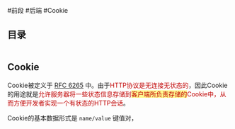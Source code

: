 #前段 #后端 #Cookie

## 目录

```toc
```

## Cookie

Cookie被定义于 [RFC 6265](https://www.rfc-editor.org/rfc/rfc6265) 中。由于<font color="#c00000">HTTP协议是无连接无状态的</font>，因此Cookie的用途就是<font color="#c00000">允许服务器将一些状态信息存储到</font><span style="background:#fff88f"><font color="#c00000">客户端所负责存储的</font></span><font color="#c00000">Cookie中，从而方便开发者实现一个有状态的HTTP会话</font>。

Cookie的基本数据形式是 `name/value` 键值对，
